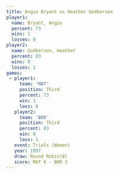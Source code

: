 ```yaml
---
title: Angie Bryant vs Heather Godberson
player1:                  
  name: Bryant, Angie     
  percent: 73             
  wins: 1                 
  losses: 0               
player2:                  
  name: Godberson, Heather
  percent: 83             
  wins: 0                 
  losses: 1               
games:
 - player1:         
     team: 'MAT'    
     position: Third
     percent: 73    
     win: 1         
     loss: 0        
   player2:         
     team: 'BOR'    
     position: Third
     percent: 83    
     win: 0         
     loss: 1        
   event: Trials (Women)
   year: 1997           
   draw: Round Robin(8) 
   score: MAT 6 - BOR 3 
---
```

